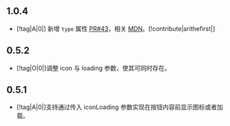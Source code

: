 <!-- "[!tag|A|0|]"表示一个 tag，其中 A 表示新增，B 表示 BUG，O 表示优化，第二个数字表示 BUG 等级，0 暂无意义。 -->
<!-- "[!issue|dufu1991|]"表示一个 issue 提出者，其中 dufu1991 是提出者的 id。 -->
<!-- "[!contribute|dufu1991|]"表示一个贡献者，其中 eric1932 是贡献者的 id。 -->

<!-- 记得带上版本号和更新日期，以下是一个示例：

## 0.0.1

-   [!tag|B|1|] 严重 BUG。[!contribute|dufu1991|][!issue|dufu1991|]
-   [!tag|B|2|] 一般 BUG。
-   [!tag|B|3|] 轻微 BUG。
-   [!tag|O|0|] 优化。
-   [!tag|A|0|] 新增。
 -->

## 1.0.4

- [!tag|A|0|] 新增 `type` 属性 [PR#43](https://github.com/any-tdf/stdf/pull/43)，相关 [MDN](https://developer.mozilla.org/zh-CN/docs/Web/HTML/Reference/Elements/button#type)。[!contribute|arithefirst|]

## 0.5.2

- [!tag|O|0|]调整 icon 与 loading 参数，使其可同时存在。

## 0.5.1

- [!tag|A|0|]支持通过传入 iconLoading 参数实现在按钮内容前显示图标或者加载。
